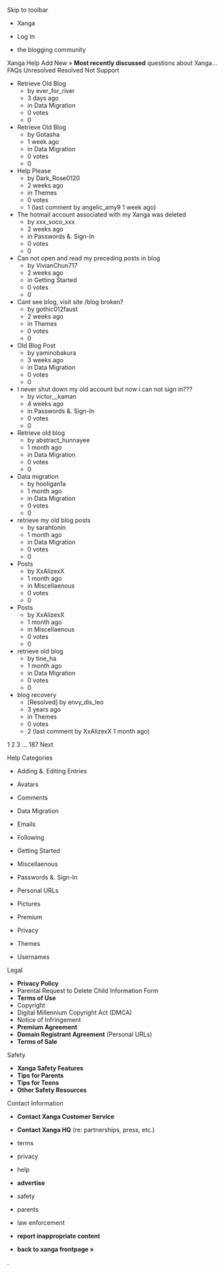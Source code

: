 Skip to toolbar

*   Xanga

*   Log In

*   the blogging community

Xanga Help Add New » **Most recently discussed** questions about Xanga… FAQs Unresolved Resolved Not Support

*   Retrieve Old Blog
    *   by ever\_for\_river
    *   3 days ago
    *   in Data Migration
    *   0 votes
    *   0
*   Retrieve Old Blog
    *   by Gotasha
    *   1 week ago
    *   in Data Migration
    *   0 votes
    *   0
*   Help Please
    *   by Dark\_Rose0120
    *   2 weeks ago
    *   in Themes
    *   0 votes
    *   1 (last comment by angelic\_amy9 1 week ago)
*   The hotmail account associated with my Xanga was deleted
    *   by xxx\_soco\_xxx
    *   2 weeks ago
    *   in Passwords &. Sign-In
    *   0 votes
    *   0
*   Can not open and read my preceding posts in blog
    *   by VivianChun717
    *   2 weeks ago
    *   in Getting Started
    *   0 votes
    *   0
*   Cant see blog, visit site /blog broken?
    *   by gothic012faust
    *   2 weeks ago
    *   in Themes
    *   0 votes
    *   0
*   Old Blog Post
    *   by yaminobakura
    *   3 weeks ago
    *   in Data Migration
    *   0 votes
    *   0
*   I never shut down my old account but now i can not sign in???
    *   by victor\_\_kaman
    *   4 weeks ago
    *   in Passwords &. Sign-In
    *   0 votes
    *   0
*   Retrieve old blog
    *   by abstract\_hunnayee
    *   1 month ago
    *   in Data Migration
    *   0 votes
    *   0
*   Data migration
    *   by hooligan1a
    *   1 month ago
    *   in Data Migration
    *   0 votes
    *   0
*   retrieve my old blog posts
    *   by sarahtonin
    *   1 month ago
    *   in Data Migration
    *   0 votes
    *   0
*   Posts
    *   by XxAlizexX
    *   1 month ago
    *   in Miscellaenous
    *   0 votes
    *   0
*   Posts
    *   by XxAlizexX
    *   1 month ago
    *   in Miscellaenous
    *   0 votes
    *   0
*   retrieve old blog
    *   by tine\_ha
    *   1 month ago
    *   in Data Migration
    *   0 votes
    *   0
*   blog recovery
    *   \[Resolved\] by envy\_dis\_leo
    *   3 years ago
    *   in Themes
    *   0 votes
    *   2 (last comment by XxAlizexX 1 month ago)

1 2 3 ... 187 Next

Help Categories

*   Adding &. Editing Entries
*   Avatars
*   Comments
*   Data Migration
*   Emails
*   Following
*   Getting Started
*   Miscellaenous

*   Passwords &. Sign-In
*   Personal URLs
*   Pictures
*   Premium
*   Privacy
*   Themes
*   Usernames

Legal

*   **Privacy Policy**
*   Parental Request to Delete Child Information Form
*   **Terms of Use**
*   Copyright
*   Digital Millennium Copyright Act (DMCA)
*   Notice of Infringement
*   **Premium Agreement**
*   **Domain Registrant Agreement** (Personal URLs)
*   **Terms of Sale**

Safety

*   **Xanga Safety Features**
*   **Tips for Parents**
*   **Tips for Teens**
*   **Other Safety Resources**

Contact Information

*   **Contact Xanga Customer Service**
*   **Contact Xanga HQ** (re: partnerships, press, etc.)

*   terms
*   privacy
*   help
*   **advertise**

*   safety
*   parents
*   law enforcement
*   **report inappropriate content**

*   **back to xanga frontpage »**

<img src="http://pixel.quantserve.com/pixel/p-87h-iNOVooym2.gif" style="display: none" height="1" width="1" alt="Quantcast"/>.